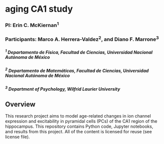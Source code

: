 # aging CA1 study

### PI: Erin C. McKiernan<sup>1</sup>

### Participants: Marco A. Herrera-Valdez<sup>2</sup>, and Diano F. Marrone<sup>3</sup>

##### <sup>1</sup> Departamento de Física, Facultad de Ciencias, Universidad Nacional Autónoma de México
##### <sup>2</sup> Departamento de Matemáticas, Facultad de Ciencias, Universidad Nacional Autónoma de México
##### <sup>3</sup> Department of Psychology, Wilfrid Laurier University

## Overview

This research project aims to model age-related changes in ion channel expression and excitability in pyramidal cells (PCs) of the CA1 region of the hippocampus. This repository contains Python code, Jupyter notebooks, and results from this project. All of the content is licensed for reuse (see license file). 


